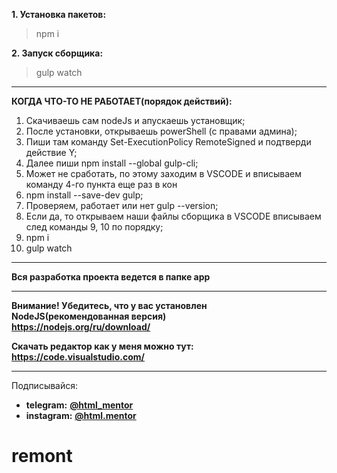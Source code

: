 **1. Установка пакетов:**
> npm i

**2. Запуск сборщика:**
> gulp watch


---
**КОГДА ЧТО-ТО НЕ РАБОТАЕТ(порядок действий):**
 1. Скачиваешь сам nodeJs и апускаешь установщик;
 2. После установки, открываешь powerShell (с правами админа);
 3. Пиши там команду Set-ExecutionPolicy RemoteSigned и подтверди действие Y;
 4. Далее пиши npm install --global gulp-cli;
 5. Может не сработать, по этому заходим в VSCODE и вписываем команду 4-го пункта еще раз в кон
 6. npm install --save-dev gulp;
 7. Проверяем, работает или нет gulp --version;
 8. Если да, то открываем наши файлы сборщика в VSCODE вписываем след команды 9, 10 по порядку;
 9. npm i
 10. gulp watch


---
**Вся разработка проекта ведется в папке app**


---
**Внимание! Убедитесь, что у вас установлен NodeJS(рекомендованная версия)**  
**https://nodejs.org/ru/download/**

**Скачать редактор как у меня можно тут:**  
**https://code.visualstudio.com/**



---
Подписывайся:
- **telegram:** **[@html_mentor](https://t.me/html_mentor)**
- **instagram:** **[@html.mentor](https://www.instagram.com/html.mentor)**
# remont
